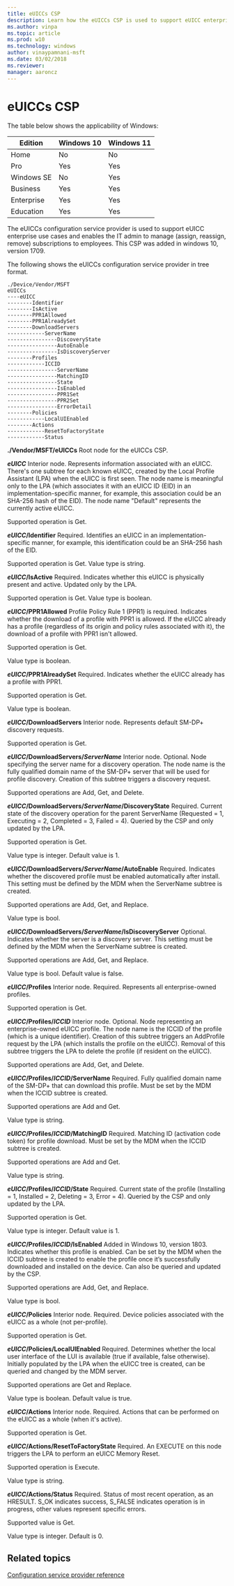 ```yaml
---
title: eUICCs CSP
description: Learn how the eUICCs CSP is used to support eUICC enterprise use cases and enables the IT admin to manage (assign, reassign, remove) subscriptions to employees.
ms.author: vinpa
ms.topic: article
ms.prod: w10
ms.technology: windows
author: vinaypamnani-msft
ms.date: 03/02/2018
ms.reviewer:
manager: aaroncz
---
```


# eUICCs CSP

The table below shows the applicability of Windows:

|Edition|Windows 10|Windows 11|
|--- |--- |--- |
|Home|No|No|
|Pro|Yes|Yes|
|Windows SE|No|Yes|
|Business|Yes|Yes|
|Enterprise|Yes|Yes|
|Education|Yes|Yes|

The eUICCs configuration service provider is used to support eUICC enterprise use cases and enables the IT admin to manage (assign, reassign, remove) subscriptions to employees. This CSP was added in windows 10, version 1709.

The following shows the eUICCs configuration service provider in tree format.

```
./Device/Vendor/MSFT
eUICCs
----eUICC
--------Identifier
--------IsActive
--------PPR1Allowed
--------PPR1AlreadySet
--------DownloadServers
------------ServerName
----------------DiscoveryState
----------------AutoEnable
----------------IsDiscoveryServer
--------Profiles
------------ICCID
----------------ServerName
----------------MatchingID
----------------State
----------------IsEnabled
----------------PPR1Set
----------------PPR2Set
----------------ErrorDetail
--------Policies
------------LocalUIEnabled
--------Actions
------------ResetToFactoryState
------------Status
```

<a href="" id="--vendor-msft-euiccs"></a>**./Vendor/MSFT/eUICCs**
Root node for the eUICCs CSP.

<a href="" id="euicc"></a>**_eUICC_**
Interior node. Represents information associated with an eUICC. There's one subtree for each known eUICC, created by the Local Profile Assistant (LPA) when the eUICC is first seen. The node name is meaningful only to the LPA (which associates it with an eUICC ID (EID) in an implementation-specific manner, for example, this association could be an SHA-256 hash of the EID). The node name "Default" represents the currently active eUICC.

Supported operation is Get.

<a href="" id="euicc-identifier"></a>**_eUICC_/Identifier**
Required. Identifies an eUICC in an implementation-specific manner, for example, this identification could be an SHA-256 hash of the EID.

Supported operation is Get. Value type is string.

<a href="" id="euicc-isactive"></a>**_eUICC_/IsActive**
Required. Indicates whether this eUICC is physically present and active. Updated only by the LPA.

Supported operation is Get. Value type is boolean.

<a href="" id="euicc-ppr1allowed"></a>**_eUICC_/PPR1Allowed**
Profile Policy Rule 1 (PPR1) is required. Indicates whether the download of a profile with PPR1 is allowed. If the eUICC already has a profile (regardless of its origin and policy rules associated with it), the download of a profile with PPR1 isn't allowed.

Supported operation is Get.

Value type is boolean.

<a href="" id="euicc-ppr1alreadyset"></a>**_eUICC_/PPR1AlreadySet**
Required. Indicates whether the eUICC already has a profile with PPR1.

Supported operation is Get.

Value type is boolean.

<a href="" id="euicc-downloadservers"></a>**_eUICC_/DownloadServers**
Interior node. Represents default SM-DP+ discovery requests.

Supported operation is Get.

<a href="" id="euicc-downloadservers-servername"></a>**_eUICC_/DownloadServers/_ServerName_**
Interior node. Optional. Node specifying the server name for a discovery operation. The node name is the fully qualified domain name of the SM-DP+ server that will be used for profile discovery. Creation of this subtree triggers a discovery request.

Supported operations are Add, Get, and Delete.

<a href="" id="euicc-downloadservers-servername-discoverystate"></a>**_eUICC_/DownloadServers/_ServerName_/DiscoveryState**
Required. Current state of the discovery operation for the parent ServerName (Requested = 1, Executing = 2, Completed = 3, Failed = 4). Queried by the CSP and only updated by the LPA.

Supported operation is Get.

Value type is integer. Default value is 1.

<a href="" id="euicc-downloadservers-servername-autoenable"></a>**_eUICC_/DownloadServers/_ServerName_/AutoEnable**
Required. Indicates whether the discovered profile must be enabled automatically after install. This setting must be defined by the MDM when the ServerName subtree is created.

Supported operations are Add, Get, and Replace.

Value type is bool.

<a href="" id="euicc-downloadservers-servername-isdiscoveryserver"></a>**_eUICC_/DownloadServers/_ServerName_/IsDiscoveryServer**
Optional. Indicates whether the server is a discovery server. This setting must be defined by the MDM when the ServerName subtree is created.

Supported operations are Add, Get, and Replace.

Value type is bool. Default value is false.

<a href="" id="euicc-profiles"></a>**_eUICC_/Profiles**
Interior node. Required. Represents all enterprise-owned profiles.

Supported operation is Get.

<a href="" id="euicc-profiles-iccid"></a>**_eUICC_/Profiles/_ICCID_**
Interior node. Optional. Node representing an enterprise-owned eUICC profile. The node name is the ICCID of the profile (which is a unique identifier). Creation of this subtree triggers an AddProfile request by the LPA (which installs the profile on the eUICC). Removal of this subtree triggers the LPA to delete the profile (if resident on the eUICC).

Supported operations are Add, Get, and Delete.

<a href="" id="euicc-profiles-iccid-servername"></a>**_eUICC_/Profiles/_ICCID_/ServerName**
Required. Fully qualified domain name of the SM-DP+ that can download this profile. Must be set by the MDM when the ICCID subtree is created.

Supported operations are Add and Get.

Value type is string.

<a href="" id="euicc-profiles-iccid-matchingid"></a>**_eUICC_/Profiles/_ICCID_/MatchingID**
Required. Matching ID (activation code token) for profile download. Must be set by the MDM when the ICCID subtree is created.

Supported operations are Add and Get.

Value type is string.

<a href="" id="euicc-profiles-iccid-state"></a>**_eUICC_/Profiles/_ICCID_/State**
Required. Current state of the profile (Installing = 1, Installed = 2, Deleting = 3, Error = 4). Queried by the CSP and only updated by the LPA.

Supported operation is Get.

Value type is integer. Default value is 1.

<a href="" id="euicc-profiles-iccid-isenabled"></a>**_eUICC_/Profiles/_ICCID_/IsEnabled**
Added in Windows 10, version 1803. Indicates whether this profile is enabled. Can be set by the MDM when the ICCID subtree is created to enable the profile once it’s successfully downloaded and installed on the device. Can also be queried and updated by the CSP.

Supported operations are Add, Get, and Replace.

Value type is bool.

<a href="" id="euicc-policies"></a>**_eUICC_/Policies**
Interior node. Required. Device policies associated with the eUICC as a whole (not per-profile).

Supported operation is Get.

<a href="" id="euicc-policies-localuienabled"></a>**_eUICC_/Policies/LocalUIEnabled**
Required. Determines whether the local user interface of the LUI is available (true if available, false otherwise). Initially populated by the LPA when the eUICC tree is created, can be queried and changed by the MDM server.

Supported operations are Get and Replace.

Value type is boolean. Default value is true.

<a href="" id="euicc-actions"></a>**_eUICC_/Actions**
Interior node. Required. Actions that can be performed on the eUICC as a whole (when it's active).

Supported operation is Get.

<a href="" id="euicc-actions-resettofactorystate"></a>**_eUICC_/Actions/ResetToFactoryState**
Required. An EXECUTE on this node triggers the  LPA to perform an eUICC Memory Reset.

Supported operation is Execute.

Value type is string.

<a href="" id="euicc-actions-status"></a>**_eUICC_/Actions/Status**
Required. Status of most recent operation, as an HRESULT. S_OK indicates success, S_FALSE indicates operation is in progress, other values represent specific errors.

Supported value is Get.

Value type is integer. Default is 0.

## Related topics

[Configuration service provider reference](index.yml)
